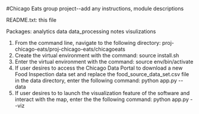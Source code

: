 #Chicago Eats group project--add any instructions, module descriptions

README.txt: this file

Packages:
analytics 
data
data_processing
notes
visulizations

1.  From the command line, navigate to the following directory:
        proj-chicago-eats/proj-chicago-eats/chicagoeats
2. Create the virtual environment with the command: source install.sh
3. Enter the virtual environment with the command: source env/bin/activate
4. If user desires to access the Chicago Data Portal to download a new
   Food Inspection data set and replace the food_source_data_set.csv file 
   in the data directory, enter the following command: python app.py --data
5. If user desires to to launch the visualization feature of the software
   and interact with the map, enter the the following command: 
   python app.py --viz

   
   
